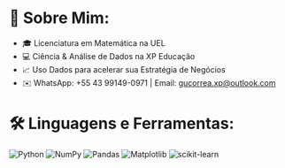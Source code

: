 # 💫 Sobre Mim:
- 🎓 Licenciatura em Matemática na UEL <br>
- 💻 Ciência & Análise de Dados na XP Educação <br>
- 📈 Uso Dados para acelerar sua Estratégia de Negócios <br>
- ✉️ WhatsApp: +55 43 99149-0971 | Email: gucorrea.xp@outlook.com 

# 🛠 Linguagens e Ferramentas:
![Python](https://img.shields.io/badge/python-3670A0?style=for-the-badge&logo=python&logoColor=ffdd54) ![NumPy](https://img.shields.io/badge/numpy-%23013243.svg?style=for-the-badge&logo=numpy&logoColor=white) ![Pandas](https://img.shields.io/badge/pandas-%23150458.svg?style=for-the-badge&logo=pandas&logoColor=white) ![Matplotlib](https://img.shields.io/badge/Matplotlib-%23ffffff.svg?style=for-the-badge&logo=Matplotlib&logoColor=black) ![scikit-learn](https://img.shields.io/badge/scikit--learn-%23F7931E.svg?style=for-the-badge&logo=scikit-learn&logoColor=white)
